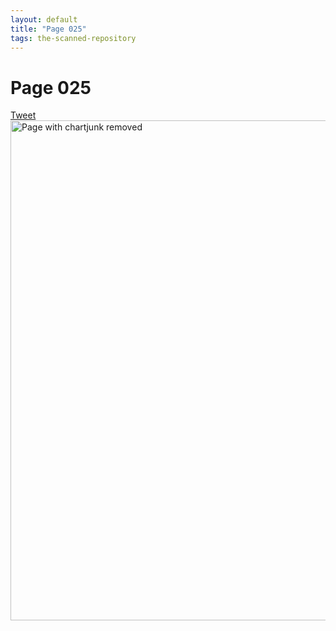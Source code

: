 ```yaml
---
layout: default
title: "Page 025"
tags: the-scanned-repository
---
```


# Page 025

<a href="https://twitter.com/intent/tweet?text=Suggestion:%0A%20" class="twitter-share-button" data-size="large" data-via="SayNo2Chartjunk" data-hashtags="chartjunk" data-related="" data-show-count="false">Tweet</a><script async src="https://platform.twitter.com/widgets.js" charset="utf-8"></script>
<img src="/chart-junk/assets/scans/25.png" alt="Page with chartjunk removed" width="800"/>
